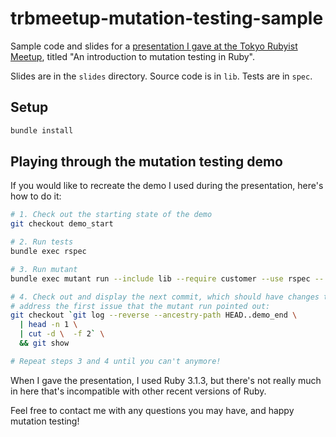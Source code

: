 # trbmeetup-mutation-testing-sample

Sample code and slides for a [presentation I gave at the Tokyo Rubyist Meetup](
https://trbmeetup.doorkeeper.jp/events/148936), titled "An introduction to
mutation testing in Ruby".

Slides are in the `slides` directory. Source code is in `lib`. Tests are in
`spec`.

## Setup

```bash
bundle install
```

## Playing through the mutation testing demo

If you would like to recreate the demo I used during the presentation, here's
how to do it:

```bash
# 1. Check out the starting state of the demo
git checkout demo_start

# 2. Run tests
bundle exec rspec

# 3. Run mutant
bundle exec mutant run --include lib --require customer --use rspec -- Customer

# 4. Check out and display the next commit, which should have changes that
# address the first issue that the mutant run pointed out:
git checkout `git log --reverse --ancestry-path HEAD..demo_end \
  | head -n 1 \
  | cut -d \  -f 2` \
  && git show

# Repeat steps 3 and 4 until you can't anymore!
```

When I gave the presentation, I used Ruby 3.1.3, but there's not really much in
here that's incompatible with other recent versions of Ruby.

Feel free to contact me with any questions you may have, and happy mutation
testing!
